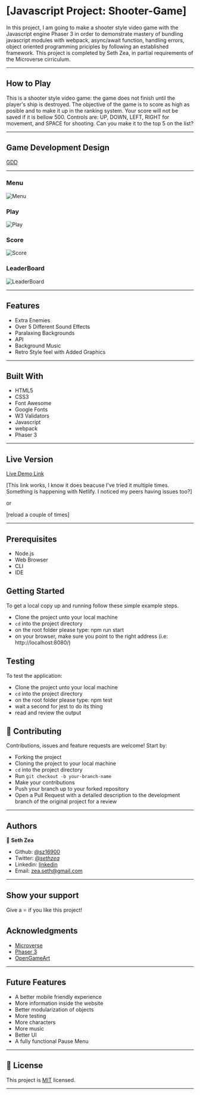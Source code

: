 # [Javascript Project: Shooter-Game]

In this project, I am going to make a shooter style video game with the Javascript engine Phaser 3 in order to demonstrate mastery of bundling javascript modules with webpack, async/await function, handling errors, object oriented programming priciples by following an established framework. This project is completed by Seth Zea, in partial requirements of the Microverse cirriculum.

---

## How to Play

This is a shooter style video game: the game does not finish until the player's ship is destroyed. The objective of the game is to score as high as posible and to make it up in the ranking system. Your score will not be saved if it is bellow 500. Controls are: UP, DOWN, LEFT, RIGHT for movement, and SPACE for shooting. Can you make it to the top 5 on the list?

---

## Game Development Design

[GDD](https://github.com/sz16900/shooter-game-capstone/blob/dev/deploy/GDD.md)

---

### Menu

![Menu](https://github.com/sz16900/shooter-game-capstone/blob/dev/deploy/assets/menu.png?raw=true)

### Play

![Play](https://github.com/sz16900/shooter-game-capstone/blob/dev/deploy/assets/play.png?raw=true)

### Score

![Score](https://github.com/sz16900/shooter-game-capstone/blob/dev/deploy/assets/score.png?raw=true)

### LeaderBoard

![LeaderBoard](https://github.com/sz16900/shooter-game-capstone/blob/dev/deploy/assets/leader.png?raw=true)

---

## Features

- Extra Enemies
- Over 5 Different Sound Effects
- Paralaxing Backgrounds
- API
- Background Music
- Retro Style feel with Added Graphics

---

## Built With

- HTML5
- CSS3
- Font Awesome
- Google Fonts
- W3 Validators
- Javascript
- webpack
- Phaser 3

---

## Live Version

[Live Demo Link](https://friendly-haibt-95e048.netlify.app/)

[This link works, I know it does beacuse I've tried it multiple times. Something is happening with Netlify. I noticed my peers having issues too?]

or

[reload a couple of times]

---

## Prerequisites

- Node.js
- Web Browser
- CLI
- IDE

## Getting Started

To get a local copy up and running follow these simple example steps.

- Clone the project unto your local machine
- `cd` into the project directory
- on the root folder please type: npm run start
- on your browser, make sure you point to the right address (i.e: http://localhost:8080/)

## Testing

To test the application:

- Clone the project unto your local machine
- `cd` into the project directory
- on the root folder please type: npm test
- wait a second for jest to do its thing
- read and review the output

## 🤝 Contributing

Contributions, issues and feature requests are welcome! Start by:

- Forking the project
- Cloning the project to your local machine
- `cd` into the project directory
- Run `git checkout -b your-branch-name`
- Make your contributions
- Push your branch up to your forked repository
- Open a Pull Request with a detailed description to the development branch of the original project for a review

---

## Authors

👤 **Seth Zea**

- Github: [@sz16900](https://github.com/sz16900)
- Twitter: [@_sethzea_](https://twitter.com/_sethzea_)
- Linkedin: [linkedin](https://www.linkedin.com/in/seth-zea-9481a8148/)
- Email: zea.seth@gmail.com

---

## Show your support

Give a ⭐️ if you like this project!

## Acknowledgments

- [Microverse](https://microverse.org)
- [Phaser 3](https://phaser.io/)
- [OpenGameArt](https://opengameart.org/)

---

## Future Features

- A better mobile friendly experience
- More information inside the website
- Better modularization of objects
- More testing
- More characters
- More music
- Better UI
- A fully functional Pause Menu

---

## 📝 License

This project is [MIT](lic.url) licensed.

---
